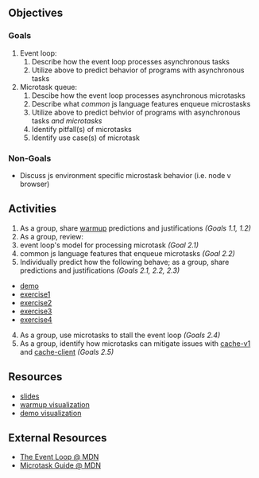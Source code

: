 ## Objectives
### Goals
1. Event loop:
   1. Describe how the event loop processes asynchronous tasks
   2. Utilize above to predict behavior of programs with asynchronous tasks 
2. Microtask queue:
   1. Descibe how the event loop processes asynchronous microtasks
   2. Describe what _common_ js language features enqueue microstasks
   3. Utilize above to predict behvior of programs with asynchronous tasks _and microtasks_
   4. Identify pitfall(s) of microtasks
   5. Identify use case(s) of microtask

### Non-Goals
 - Discuss js environment specific microstask behavior (i.e. node v browser)


## Activities
1. As a group, share [warmup](../warmup/prompt.md) predictions and justifications  _(Goals 1.1, 1.2)_
2. As a group, review: 
  1. event loop's model for processing microtask _(Goal 2.1)_
  2. common js language features that enqueue microtasks _(Goal 2.2)_
3. Individually predict how the following behave; as a group, share predictions and justifications _(Goals 2.1, 2.2, 2.3)_
  - [demo](./code/demo.js)
  - [exercise1](./code/exercise1.js)
  - [exercise2](./code/exercise2.js)
  - [exercise3](./code/exercise3.js)
  - [exercise4](./code/exercise4.js)
4. As a group, use microtasks to stall the event loop _(Goals 2.4)_
5. As a group, identify how microtasks can mitigate issues with [cache-v1](./code/cache-v1.mjs) and [cache-client](./code//cache-client.js) _(Goals 2.5)_

## Resources
- [slides](./resources/slides.pdf)
- [warmup visualization](./resources/warmup-visualization.pdf)
- [demo visualization](./resources/demo-visualization.pdf)

## External Resources
- [The Event Loop @ MDN](https://developer.mozilla.org/en-US/docs/Web/JavaScript/EventLoop)
- [Microtask Guide @ MDN](https://developer.mozilla.org/en-US/docs/Web/API/HTML_DOM_API/Microtask_guide)

